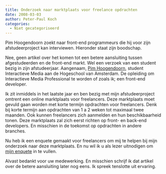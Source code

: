 ```yaml
---
title: Onderzoek naar marktplaats voor freelance opdrachten
date: 2008-03-03
author: Peter-Paul Koch
categories: 
  - Niet gecategoriseerd
---
```

Pim Hoogendoorn zoekt naar front-end programmeurs die hij voor zijn afstudeerproject kan interviewen. Hieronder staat zijn boodschap.

Nee, geen artikel over het komen tot een betere aansluiting tussen afgestudeerden en de front-end markt. Wel een verzoek van een student bezig in zijn afstudeerjaar. Aangenaam, [Pim Hoogendoorn](http://www.willenium.nl), student Interactieve Media aan de Hogeschool van Amsterdam. De opleiding om Interactieve Media Professional te worden of zoals ik; een front-end developer.

Ik zit inmiddels in het laatste jaar en ben bezig met mijn afstudeerproject omtrent een online marktplaats voor freelancers. Deze marktplaats moet gevuld gaan worden met korte termijn opdrachten voor freelancers. Denk bij korte termijn aan opdrachten van 1 a 2 weken tot maximaal twee maanden. Ook kunnen freelancers zich aanmelden en hun beschikbaarheid tonen. Deze marktplaats zal zich eerst richten op front- en back-end developers. En misschien in de toekomst op opdrachten in andere branches.

Nu heb ik een enquete gemaakt voor freelancers om mij te helpen bij mijn onderzoek naar deze marktplaats. En nu wil ik u als lezer uitnodigen om [mijn enquete](http://www.zoomerang.com/survey.zgi?p=WEB227HW7U58M8) in te vullen.

Alvast bedankt voor uw medewerking. En misschien schrijf ik dat artikel over de betere aansluiting later nog eens. Ik spreek tenslotte uit ervaring.
